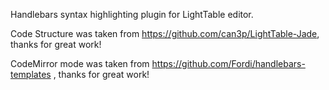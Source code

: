 Handlebars syntax highlighting plugin for LightTable editor.

Code Structure was taken from https://github.com/can3p/LightTable-Jade, thanks for great work!

CodeMirror mode was taken from https://github.com/Fordi/handlebars-templates , thanks for great work!
